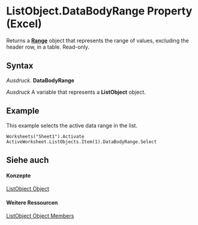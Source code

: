 
# ListObject.DataBodyRange Property (Excel)

Returns a  **[Range](b8207778-0dcc-4570-1234-f130532cc8cd.md)** object that represents the range of values, excluding the header row, in a table. Read-only.


## Syntax

 _Ausdruck_. **DataBodyRange**

 _Ausdruck_ A variable that represents a **ListObject** object.


## Example

This example selects the active data range in the list.


```
Worksheets("Sheet1").Activate 
ActiveWorksheet.ListObjects.Item(1).DataBodyRange.Select
```


## Siehe auch


#### Konzepte


[ListObject Object](46de6c4f-8ce0-0c7d-da59-6e52f5eab612.md)
#### Weitere Ressourcen


[ListObject Object Members](http://msdn.microsoft.com/library/d34f895c-cf60-f644-866b-7b757716e7a6%28Office.15%29.aspx)